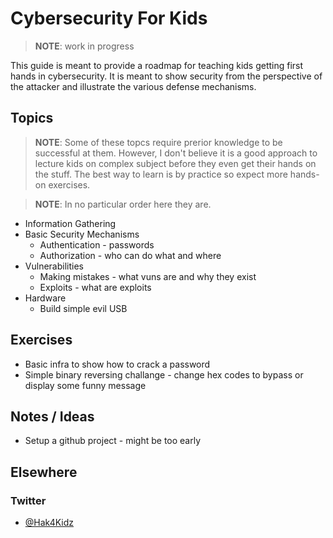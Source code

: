 # Cybersecurity For Kids

> **NOTE**: work in progress

This guide is meant to provide a roadmap for teaching kids getting first hands in cybersecurity. It is meant to show security from the perspective of the attacker and illustrate the various defense mechanisms.

## Topics

> **NOTE**: Some of these topcs require prerior knowledge to be successful at them. However, I don't believe it is a good approach to lecture kids on complex subject before they even get their hands on the stuff. The best way to learn is by practice so expect more hands-on exercises.

> **NOTE**: In no particular order here they are.

* Information Gathering
* Basic Security Mechanisms
  - Authentication - passwords
  - Authorization - who can do what and where
* Vulnerabilities
  - Making mistakes - what vuns are and why they exist
  - Exploits - what are exploits
* Hardware
  - Build simple evil USB

## Exercises

* Basic infra to show how to crack a password
* Simple binary reversing challange - change hex codes to bypass or display some funny message

## Notes / Ideas

* Setup a github project - might be too early

## Elsewhere

### Twitter

* [@Hak4Kidz](https://twitter.com/Hak4Kidz)
